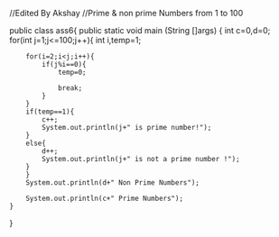 


//Edited By Akshay
//Prime & non prime Numbers from 1 to 100

public class ass6{
	public static void main (String []args)
	{
		int c=0,d=0;
		for(int j=1;j<=100;j++){
			int i,temp=1;
		
		for(i=2;i<j;i++){
			if(j%i==0){
				temp=0;
				
				break;
			}
		}
		if(temp==1){
			c++;
			System.out.println(j+" is prime number!");
		}
		else{
			d++;
			System.out.println(j+" is not a prime number !");	
		}
		}
		System.out.println(d+" Non Prime Numbers");
		
		System.out.println(c+" Prime Numbers");
	}
}
